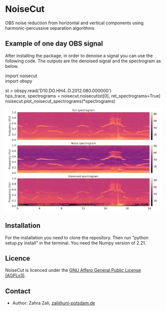 # NoiseCut
OBS noise reduction from horizontal and vertical components using harmonic-percussive
separation algorithms

## Example of one day OBS signal
After installing the package, in order to denoise a signal you can use the following code. The outputs are the denoised signal and the spectrogram as below.

import noisecut                                                                                                                                                          
import obspy

st = obspy.read('D10.DO.HH4..D.2012.080.000000')                                                                                       
hps_trace, spectrograms = noisecut.noisecut(st[0], ret_spectrograms=True)                                                  
noisecut.plot_noisecut_spectrograms(*spectrograms)

![network architecture](Example-spectrograms.png)

## Installation

For the installation you need to clone the repository. Then run "python setup.py install" in the terminal. 
You need the Numpy version of 2.21.

## Licence

NoiseCut is licenced under the [GNU Affero General Public License
(AGPLv3)](LICENSE).

## Contact

* Author: Zahra Zali, zali@uni-potsdam.de
